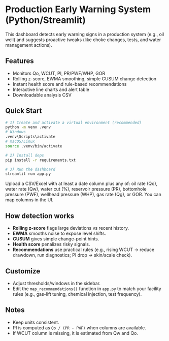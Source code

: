 # Production Early Warning System (Python/Streamlit)

This dashboard detects early warning signs in a production system (e.g., oil well) and suggests proactive tweaks (like choke changes, tests, and water management actions).

## Features
- Monitors Qo, WCUT, PI, PR/PWF/WHP, GOR
- Rolling z-score, EWMA smoothing, simple CUSUM change detection
- Instant health score and rule-based recommendations
- Interactive line charts and alert table
- Downloadable analysis CSV

## Quick Start
```bash
# 1) Create and activate a virtual environment (recommended)
python -m venv .venv
# Windows
.venv\Scripts\activate
# macOS/Linux
source .venv/bin/activate

# 2) Install deps
pip install -r requirements.txt

# 3) Run the dashboard
streamlit run app.py
```

Upload a CSV/Excel with at least a date column plus any of: oil rate (Qo), water rate (Qw), water cut (%), reservoir pressure (PR), bottomhole pressure (PWF), wellhead pressure (WHP), gas rate (Qg), or GOR. You can map columns in the UI.

## How detection works
- **Rolling z-score** flags large deviations vs recent history.
- **EWMA** smooths noise to expose level shifts.
- **CUSUM** gives simple change-point hints.
- **Health score** penalizes risky signals.
- **Recommendations** use practical rules (e.g., rising WCUT → reduce drawdown, run diagnostics; PI drop → skin/scale check).

## Customize
- Adjust thresholds/windows in the sidebar.
- Edit the `map_recommendations()` function in `app.py` to match your facility rules (e.g., gas-lift tuning, chemical injection, test frequency).

## Notes
- Keep units consistent.
- PI is computed as `Qo / (PR - PWF)` when columns are available.
- If WCUT column is missing, it is estimated from Qw and Qo.
